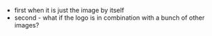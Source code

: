 - first when it is just the image by itself
- second - what if the logo is in combination with a bunch of other images?

